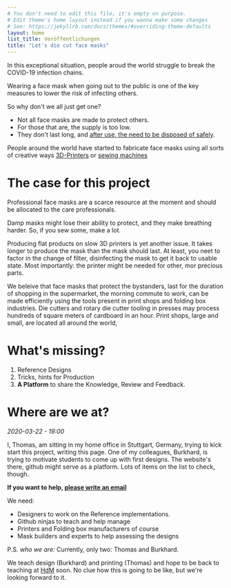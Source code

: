 ```yaml
---
# You don't need to edit this file, it's empty on purpose.
# Edit theme's home layout instead if you wanna make some changes
# See: https://jekyllrb.com/docs/themes/#overriding-theme-defaults
layout: home
list_title: Veröffentlichungen
title: "Let's die cut face masks"
---
```



In this exceptional situation, people aroud the world struggle to break the COVID-19 infection chains.

Wearing a face mask when going out to the public is one of the key measures to lower the risk of infecting others.

So why don't we all just get one?

- Not all face masks are made to protect others.
- For those that are, the supply is too low.
- They don't last long, and [after use, the need to be disposed of safely](https://www.who.int/images/default-source/health-topics/coronavirus/masks/masks-6.png).

People around the world have started to fabricate face masks using all sorts of creative ways [3D-Printers](https://www.opensourcemask.com/en/)
or [sewing machines](https://www.craftpassion.com/face-mask-sewing-pattern/)

# The case for this project

Professional face masks are a scarce resource at the moment and should be allocated to the care professionals. 

Damp masks might lose their ability to protect, and they make breathing harder. So, if you sew some, make a lot. 

Producing flat products on slow 3D printers is yet another issue. It takes longer to produce the mask than the mask should last. At least, you neet to factor in the change of filter, disinfecting the mask to get it back to usable state. Most importantly: the printer might be needed for other, mor precious parts.

We beleive that face masks that protect the bystanders, last for the duration of shopping in the supermarket, the morning commute to work, can be made efficiently using the tools present in print shops and folding box industries. Die cutters and rotary die cutter tooling in presses may process hundreds of square meters of cardboard in an hour. Print shops, large and small, are located all around the world,


# What's missing?

1. Reference Designs
1. Tricks, hints for Production
1. **A Platform** to share the Knowledge, Review and Feedback.


# Where are we at?

_2020-03-22 - 19:00_ 

I, Thomas,  am sitting in my home office in Stuttgart, Germany, trying to kick start this project, writing this page. One of my colleagues, Burkhard, is trying to motivate students to come up with first designs. The website's there, github might serve as a platform. Lots of items on the list to check, though. 

__If you want to help, [please write an email](mailto:info@diecutfacemasks.org)__

We need:

- Designers to work on the Reference implementations.
- Github ninjas to teach and help manage
- Printers and Folding box manufacturers of course
- Mask builders and experts to help assessing the designs
 



P.S.
_who we are:_
Currently, only two: Thomas and Burkhard.

We teach design (Burkhard) and printing (Thomas) and hope to be back to teaching at [HdM](https://www.hdm-stuttgart.de/) soon. No clue how this is going to be like, but we're looking forward to it.

